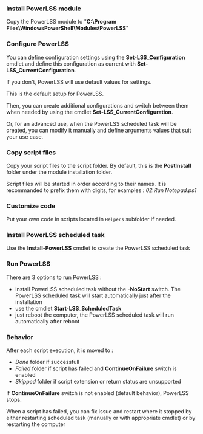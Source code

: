 
### Install PowerLSS module

Copy the PowerLSS module to "**C:\Program Files\WindowsPowerShell\Modules\PowerLSS**"

### Configure PowerLSS

You can define configuration settings using the **Set-LSS_Configuration** cmdlet and define this configuration as current with **Set-LSS_CurrentConfiguration**. 

If you don't, PowerLSS will use default values for settings.

This is the default setup for PowerLSS.

Then, you can create additional configurations and switch between them when needed by using the cmdlet **Set-LSS_CurrentConfiguration**.

Or, for an advanced use, when the PowerLSS scheduled task will be created, you can modify it manually and define arguments values that suit your use case.

### Copy script files

Copy your script files to the script folder. By default, this is the **PostInstall** folder under the module installation folder.

Script files will be started in order according to their names. It is recommanded to prefix them with digits, for examples : _02.Run Notepad.ps1_

### Customize code

Put your own code in scripts located in `Helpers` subfolder if needed.

### Install PowerLSS scheduled task

Use the **Install-PowerLSS** cmdlet to create the PowerLSS scheduled task

### Run PowerLSS

There are 3 options to run PowerLSS :
  - install PowerLSS scheduled task without the **-NoStart** switch. The PowerLSS scheduled task will start automatically just after the installation
  - use the cmdlet **Start-LSS_ScheduledTask**
  - just reboot the computer, the PowerLSS scheduled task will run automatically after reboot

### Behavior

After each script execution, it is moved to :

- _Done_ folder if successfull
- _Failed_ folder if script has failed and **ContinueOnFailure** switch is enabled
- _Skipped_ folder if script extension or return status are unsupported

If **ContinueOnFailure** switch is not enabled (default behavior), PowerLSS stops.

When a script has failed, you can fix issue and restart where it stopped by either restarting scheduled task (manually or with appropriate cmdlet) or by restarting the computer
